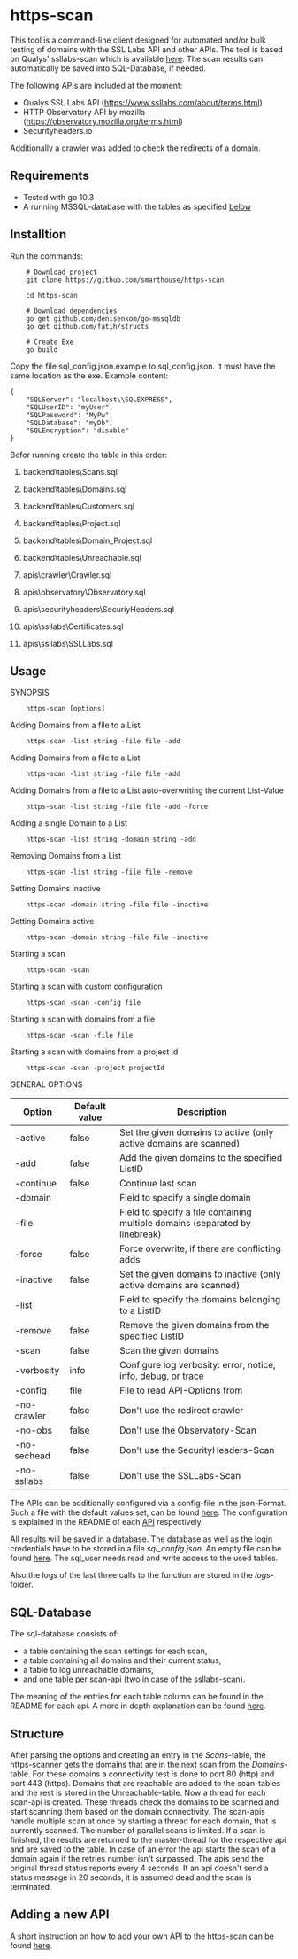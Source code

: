 https-scan
============

This tool is a command-line client designed for automated and/or bulk testing of domains with
the SSL Labs API and other APIs. The tool is based on Qualys' ssllabs-scan which is available
[here](https://github.com/ssllabs/ssllabs-scan). The scan results can automatically be saved 
into SQL-Database, if needed.

The following APIs are included at the moment:

* Qualys SSL Labs API (https://www.ssllabs.com/about/terms.html)
* HTTP Observatory API by mozilla (https://observatory.mozilla.org/terms.html)
* Securityheaders.io

Additionally a crawler was added to check the redirects of a domain. 



## Requirements

* Tested with go 10.3
* A running MSSQL-database with the tables as specified [below](#sql-table)

## Installtion

Run the commands:
```
    # Download project
    git clone https://github.com/smarthouse/https-scan
    
    cd https-scan
    
    # Download dependencies
    go get github.com/denisenkom/go-mssqldb
    go get github.com/fatih/structs
    
    # Create Exe
    go build
```

Copy the file sql_config.json.example to sql_config.json.
It must have the same location as the exe.
Example content:
```
{
    "SQLServer": "localhost\\SQLEXPRESS",
    "SQLUserID": "myUser",
    "SQLPassword": "MyPw",
    "SQLDatabase": "myDb",
    "SQLEncryption": "disable"
}
```

Befor running create the table in this order:
  1. backend\tables\Scans.sql
  2. backend\tables\Domains.sql
  3. backend\tables\Customers.sql
  4. backend\tables\Project.sql
  5. backend\tables\Domain_Project.sql
  6. backend\tables\Unreachable.sql

  7. apis\crawler\Crawler.sql
  8. apis\observatory\Observatory.sql
  9. apis\securityheaders\SecuriyHeaders.sql
 10. apis\ssllabs\Certificates.sql
 11. apis\ssllabs\SSLLabs.sql


## Usage 

SYNOPSIS
```
    https-scan [options]
```

Adding Domains from a file to a List
```
    https-scan -list string -file file -add
```

Adding Domains from a file to a List
```
    https-scan -list string -file file -add
```

Adding Domains from a file to a List auto-overwriting the current List-Value
```
    https-scan -list string -file file -add -force
```

Adding a single Domain to a List
```
    https-scan -list string -domain string -add
```

Removing Domains from a List
```
    https-scan -list string -file file -remove
```

Setting Domains inactive
```
    https-scan -domain string -file file -inactive
```

Setting Domains active
```
    https-scan -domain string -file file -inactive
```

Starting a scan
```
    https-scan -scan
```

Starting a scan with custom configuration
```
    https-scan -scan -config file
```

Starting a scan with domains from a file
```
    https-scan -scan -file file
```

Starting a scan with domains from a project id
```
    https-scan -scan -project projectId
```

GENERAL OPTIONS

| Option      | Default value | Description |
| ----------- | ------------- | ----------- |
| -active | false | Set the given domains to active (only active domains are scanned)|
| -add | false | Add the given domains to the specified ListID |
| -continue | false | Continue last scan |
| -domain | | Field to specify a single domain|
| -file | | Field to specify a file containing multiple domains (separated by linebreak)|
| -force | false | Force overwrite, if there are conflicting adds|
| -inactive | false | Set the given domains to inactive (only active domains are scanned)|
| -list | | Field to specify the domains belonging to a ListID |
| -remove | false | Remove the given domains from the specified ListID |
| -scan | false | Scan the given domains|
| -verbosity | info | Configure log verbosity: error, notice, info, debug, or trace|
| -config | file | File to read API-Options from
| -no-crawler | false | Don't use the redirect crawler|
| -no-obs | false | Don't use the Observatory-Scan|
| -no-sechead | false | Don't use the SecurityHeaders-Scan|
| -no-ssllabs | false | Don't use the SSLLabs-Scan|

The APIs can be additionally configured via a config-file in the json-Format. Such a file with the
default values set, can be found [here](defaultConfig.json). The configuration is explained in the
README of each [API](apis/README.md) respectively.

All results will be saved in a database. The database as well as the login credentials have to be 
stored in a file *sql_config.json*. An empty file can be found [here](sql_config.json.example).
The sql_user needs read and write access to the used tables.

Also the logs of the last three calls to the function are stored in the *logs*-folder.

## SQL-Database
<a name="sql-table"></a>
The sql-database consists of:
* a table containing the scan settings for each scan,
* a table containing all domains and their current status,
* a table to log unreachable domains,
* and one table per scan-api (two in case of the ssllabs-scan).

The meaning of the entries for each table column can be found in the README for each api. A more in depth
explanation can be found [here](backend/README.md).


## Structure

After parsing the options and creating an entry in the *Scans*-table, the https-scanner gets the domains
that are in the next scan from the *Domains*-table. For these domains a connectivity test is done to 
port 80 (http) and port 443 (https). Domains that are reachable are added to the scan-tables and the rest
is stored in the Unreachable-table. Now a thread for each scan-api is created. These threads check the 
domains to be scanned and start scanning them based on the domain connectivity. The scan-apis handle 
multiple scan at once by starting a thread for each domain, that is currently scanned. The number of 
parallel scans is limited. If a scan is finished, the results are returned to the master-thread for the 
respective api and are saved to the table. In case of an error the api starts the scan of a domain again 
if the retries number isn't surpassed. The apis send the original thread status reports every 4 seconds. 
If an api doesn't send a status message in 20 seconds, it is assumed dead and the scan is terminated.

## Adding a new API

A short instruction on how to add your own API to the https-scan can be found [here](apis/example).


